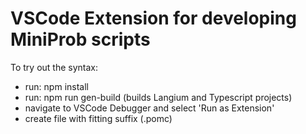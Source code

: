 # VSCode Extension for developing MiniProb scripts

To try out the syntax:
* run: npm install
* run: npm run gen-build (builds Langium and Typescript projects)
* navigate to VSCode Debugger and select 'Run as Extension'
* create file with fitting suffix (.pomc)